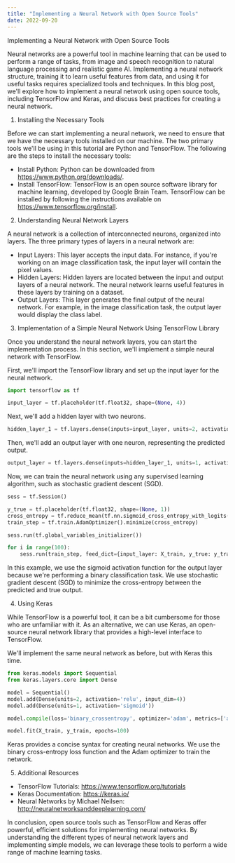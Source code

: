 ```yaml
---
title: "Implementing a Neural Network with Open Source Tools"
date: 2022-09-20
---
```





Implementing a Neural Network with Open Source Tools

Neural networks are a powerful tool in machine learning that can be used to perform a range of tasks, from image and speech recognition to natural language processing and realistic game AI. Implementing a neural network structure, training it to learn useful features from data, and using it for useful tasks requires specialized tools and techniques. In this blog post, we'll explore how to implement a neural network using open source tools, including TensorFlow and Keras, and discuss best practices for creating a neural network.

1. Installing the Necessary Tools

Before we can start implementing a neural network, we need to ensure that we have the necessary tools installed on our machine. The two primary tools we'll be using in this tutorial are Python and TensorFlow. The following are the steps to install the necessary tools:

- Install Python: Python can be downloaded from https://www.python.org/downloads/.
- Install TensorFlow: TensorFlow is an open source software library for machine learning, developed by Google Brain Team. TensorFlow can be installed by following the instructions available on https://www.tensorflow.org/install.

2. Understanding Neural Network Layers

A neural network is a collection of interconnected neurons, organized into layers. The three primary types of layers in a neural network are:

- Input Layers: This layer accepts the input data. For instance, if you're working on an image classification task, the input layer will contain the pixel values.
- Hidden Layers: Hidden layers are located between the input and output layers of a neural network. The neural network learns useful features in these layers by training on a dataset.
- Output Layers: This layer generates the final output of the neural network. For example, in the image classification task, the output layer would display the class label.

3. Implementation of a Simple Neural Network Using TensorFlow Library

Once you understand the neural network layers, you can start the implementation process. In this section, we'll implement a simple neural network with TensorFlow.

First, we'll import the TensorFlow library and set up the input layer for the neural network.

```python
import tensorflow as tf

input_layer = tf.placeholder(tf.float32, shape=(None, 4))
```

Next, we'll add a hidden layer with two neurons.

```python
hidden_layer_1 = tf.layers.dense(inputs=input_layer, units=2, activation=tf.nn.relu)
```

Then, we'll add an output layer with one neuron, representing the predicted output.

```python
output_layer = tf.layers.dense(inputs=hidden_layer_1, units=1, activation=tf.nn.sigmoid)
```

Now, we can train the neural network using any supervised learning algorithm, such as stochastic gradient descent (SGD).

```python
sess = tf.Session()

y_true = tf.placeholder(tf.float32, shape=(None, 1))
cross_entropy = tf.reduce_mean(tf.nn.sigmoid_cross_entropy_with_logits(logits=output_layer, labels=y_true))
train_step = tf.train.AdamOptimizer().minimize(cross_entropy)

sess.run(tf.global_variables_initializer())

for i in range(100):
    sess.run(train_step, feed_dict={input_layer: X_train, y_true: y_train})
```

In this example, we use the sigmoid activation function for the output layer because we're performing a binary classification task. We use stochastic gradient descent (SGD) to minimize the cross-entropy between the predicted and true output.

4. Using Keras

While TensorFlow is a powerful tool, it can be a bit cumbersome for those who are unfamiliar with it. As an alternative, we can use Keras, an open-source neural network library that provides a high-level interface to TensorFlow.

We'll implement the same neural network as before, but with Keras this time.

```python
from keras.models import Sequential
from keras.layers.core import Dense

model = Sequential()
model.add(Dense(units=2, activation='relu', input_dim=4))
model.add(Dense(units=1, activation='sigmoid'))

model.compile(loss='binary_crossentropy', optimizer='adam', metrics=['accuracy'])

model.fit(X_train, y_train, epochs=100)
```

Keras provides a concise syntax for creating neural networks. We use the binary cross-entropy loss function and the Adam optimizer to train the network.

5. Additional Resources

- TensorFlow Tutorials: https://www.tensorflow.org/tutorials
- Keras Documentation: https://keras.io/
- Neural Networks by Michael Neilsen: http://neuralnetworksanddeeplearning.com/

In conclusion, open source tools such as TensorFlow and Keras offer powerful, efficient solutions for implementing neural networks. By understanding the different types of neural network layers and implementing simple models, we can leverage these tools to perform a wide range of machine learning tasks.